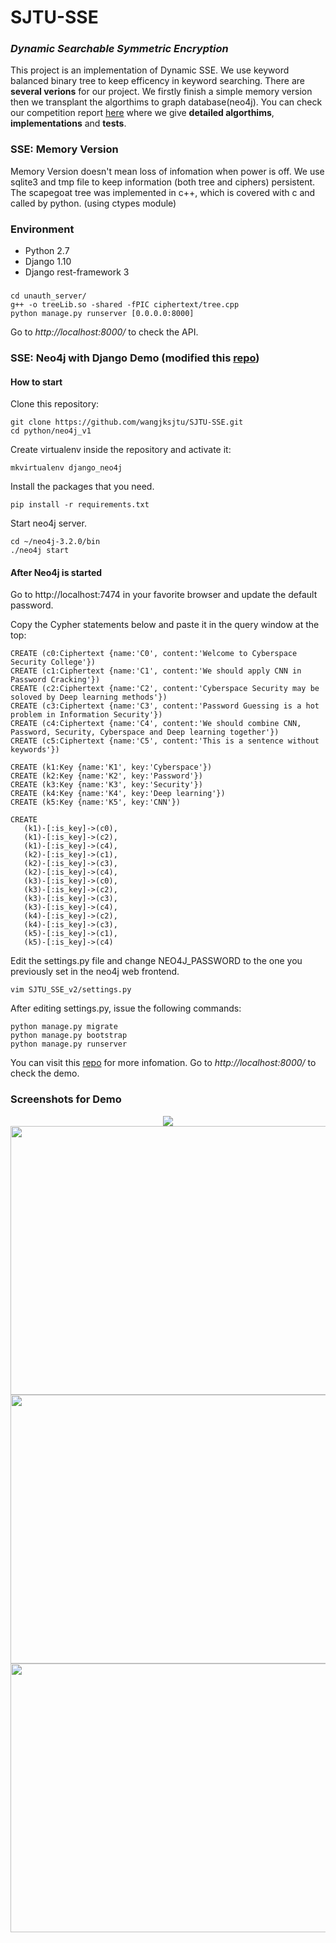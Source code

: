 SJTU-SSE
=====================
### *Dynamic Searchable Symmetric Encryption*

This project is an implementation of Dynamic SSE. We use keyword balanced binary tree to keep efficency in keyword searching. There are **several verions** for our project. We firstly finish a simple memory version then we transplant the algorthims to graph database(neo4j). You can check our competition report [here](http://github.com/wangjksjtu) where we give **detailed algorthims**, **implementations** and **tests**.

### SSE: Memory Version
Memory Version doesn't mean loss of infomation when power is off. We use sqlite3 and tmp file to keep information (both tree and ciphers) persistent. The scapegoat tree was implemented in c++, which is covered with c and called by python. (using ctypes module)

### Environment ###

* Python 2.7 
* Django 1.10 
* Django rest-framework 3
###

    cd unauth_server/
    g++ -o treeLib.so -shared -fPIC ciphertext/tree.cpp
    python manage.py runserver [0.0.0.0:8000]

Go to *http://localhost:8000/* to check the API.

### SSE: Neo4j with Django Demo (modified this [repo](https://github.com/johanlundberg/neo4j-django-tutorial/))
#### How to start
Clone this repository:

```
git clone https://github.com/wangjksjtu/SJTU-SSE.git
cd python/neo4j_v1
```

Create virtualenv inside the repository and activate it:

```
mkvirtualenv django_neo4j
```

Install the packages that you need.

```
pip install -r requirements.txt
```

Start neo4j server.

```
cd ~/neo4j-3.2.0/bin
./neo4j start
```
#### After Neo4j is started
Go to http://localhost:7474 in your favorite browser and update the default password. 

Copy the Cypher statements below and paste it in the query window at the top:
```
CREATE (c0:Ciphertext {name:'C0', content:'Welcome to Cyberspace Security College'})
CREATE (c1:Ciphertext {name:'C1', content:'We should apply CNN in Password Cracking'})
CREATE (c2:Ciphertext {name:'C2', content:'Cyberspace Security may be soloved by Deep learning methods'})
CREATE (c3:Ciphertext {name:'C3', content:'Password Guessing is a hot problem in Information Security'})
CREATE (c4:Ciphertext {name:'C4', content:'We should combine CNN, Password, Security, Cyberspace and Deep learning together'})
CREATE (c5:Ciphertext {name:'C5', content:'This is a sentence without keywords'})

CREATE (k1:Key {name:'K1', key:'Cyberspace'})
CREATE (k2:Key {name:'K2', key:'Password'})
CREATE (k3:Key {name:'K3', key:'Security'})
CREATE (k4:Key {name:'K4', key:'Deep learning'})
CREATE (k5:Key {name:'K5', key:'CNN'})

CREATE
   (k1)-[:is_key]->(c0),
   (k1)-[:is_key]->(c2),
   (k1)-[:is_key]->(c4),
   (k2)-[:is_key]->(c1),
   (k2)-[:is_key]->(c3),
   (k2)-[:is_key]->(c4),
   (k3)-[:is_key]->(c0),
   (k3)-[:is_key]->(c2),
   (k3)-[:is_key]->(c3),
   (k3)-[:is_key]->(c4),
   (k4)-[:is_key]->(c2),
   (k4)-[:is_key]->(c3),
   (k5)-[:is_key]->(c1),
   (k5)-[:is_key]->(c4)
```
Edit the settings.py file and change NEO4J_PASSWORD to the one you previously set in the neo4j web frontend.
```
vim SJTU_SSE_v2/settings.py
```

After editing settings.py, issue the following commands:

```
python manage.py migrate
python manage.py bootstrap
python manage.py runserver
```
You can visit this [repo](https://github.com/johanlundberg/neo4j-django-tutorial/) for more infomation.
Go to *http://localhost:8000/* to check the demo.

### Screenshots for Demo
<p align="center">
<img src="https://github.com/wangjksjtu/SJTU-SSE/blob/master/docs/neo4j_v1_home.png" />
<img src="https://github.com/wangjksjtu/SJTU-SSE/blob/master/docs/neo4j_v1_keys.png", width=700, height=430 />
<img src="https://github.com/wangjksjtu/SJTU-SSE/blob/master/docs/neo4j_v1_admin.png", width=600, height=430/>
<img src="https://github.com/wangjksjtu/SJTU-SSE/blob/master/docs/neo4j_v1_graph.png", width=600, height=430/>
</p>
